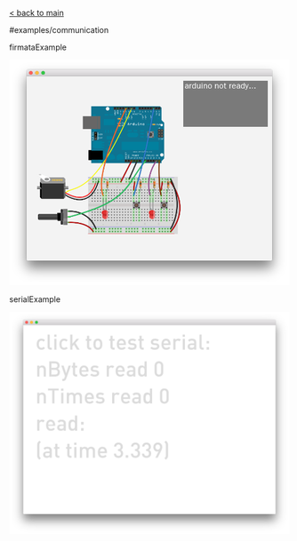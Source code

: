 [< back to main](../README.md)

#examples/communication

firmataExample

![firmataExample screenshot](firmataExample.png)

serialExample

![serialExample screenshot](serialExample.png)

